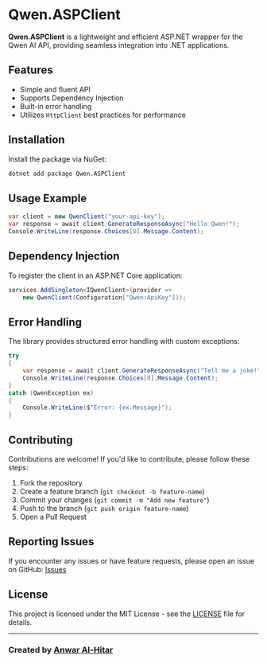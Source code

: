 # Qwen.ASPClient

**Qwen.ASPClient** is a lightweight and efficient ASP.NET wrapper for the Qwen AI API, providing seamless integration into .NET applications.

## Features
- Simple and fluent API
- Supports Dependency Injection
- Built-in error handling
- Utilizes `HttpClient` best practices for performance

## Installation

Install the package via NuGet:
```sh
dotnet add package Qwen.ASPClient
```

## Usage Example

```csharp
var client = new QwenClient("your-api-key");
var response = await client.GenerateResponseAsync("Hello Qwen!");
Console.WriteLine(response.Choices[0].Message.Content);
```

## Dependency Injection

To register the client in an ASP.NET Core application:

```csharp
services.AddSingleton<IQwenClient>(provider =>
    new QwenClient(Configuration["Qwen:ApiKey"]));
```

## Error Handling

The library provides structured error handling with custom exceptions:

```csharp
try
{
    var response = await client.GenerateResponseAsync("Tell me a joke!");
    Console.WriteLine(response.Choices[0].Message.Content);
}
catch (QwenException ex)
{
    Console.WriteLine($"Error: {ex.Message}");
}
```

## Contributing

Contributions are welcome! If you'd like to contribute, please follow these steps:
1. Fork the repository
2. Create a feature branch (`git checkout -b feature-name`)
3. Commit your changes (`git commit -m "Add new feature"`)
4. Push to the branch (`git push origin feature-name`)
5. Open a Pull Request

## Reporting Issues

If you encounter any issues or have feature requests, please open an issue on GitHub:
[Issues](https://github.com/Anwar-alhitar/Qwen.ASPClient/issues)

## License

This project is licensed under the MIT License - see the [LICENSE](LICENSE) file for details.

---

### Created by [Anwar Al-Hitar](https://github.com/Anwar-alhitar)